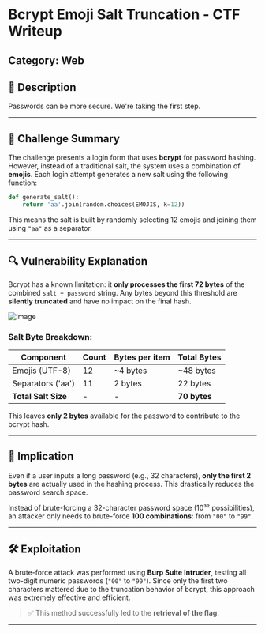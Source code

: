 
# Bcrypt Emoji Salt Truncation - CTF Writeup

## Category: Web  

## 📝 Description
Passwords can be more secure. We're taking the first step.   


---

## 📌 Challenge Summary

The challenge presents a login form that uses **bcrypt** for password hashing. However, instead of a traditional salt, the system uses a combination of **emojis**. Each login attempt generates a new salt using the following function:

```python
def generate_salt():
    return 'aa'.join(random.choices(EMOJIS, k=12))
```

This means the salt is built by randomly selecting 12 emojis and joining them using `"aa"` as a separator.

---

## 🔍 Vulnerability Explanation

Bcrypt has a known limitation: it **only processes the first 72 bytes** of the combined `salt + password` string. Any bytes beyond this threshold are **silently truncated** and have no impact on the final hash.

![image](https://github.com/user-attachments/assets/e4657dd0-e6ca-47a4-aa81-d4f4532a111b)

### Salt Byte Breakdown:

| Component             | Count   | Bytes per item | Total Bytes |
|-----------------------|---------|----------------|-------------|
| Emojis (UTF-8)        | 12      | ~4 bytes       | ~48 bytes   |
| Separators ('aa')     | 11      | 2 bytes        | 22 bytes    |
| **Total Salt Size**   | -       | -              | **70 bytes** |

This leaves **only 2 bytes** available for the password to contribute to the bcrypt hash.

---

## 🚨 Implication

Even if a user inputs a long password (e.g., 32 characters), **only the first 2 bytes** are actually used in the hashing process. This drastically reduces the password search space.

Instead of brute-forcing a 32-character password space (10³² possibilities), an attacker only needs to brute-force **100 combinations**: from `"00"` to `"99"`.

---

## 🛠️ Exploitation

A brute-force attack was performed using **Burp Suite Intruder**, testing all two-digit numeric passwords (`"00"` to `"99"`). Since only the first two characters mattered due to the truncation behavior of bcrypt, this approach was extremely effective and efficient.

> ✅ This method successfully led to the **retrieval of the flag**.

---



